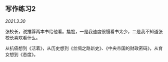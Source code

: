 

## 写作练习2

*2021.3.30*

张校长，说推荐两本书给他看。尴尬，一是我速度很慢看书太少，二是我不知道张校长喜欢看什么。

从抗癌想到《活着》，从历史想到《丝绸之路新史》、《中央帝国的财政密码》，从育女想到《态度》。